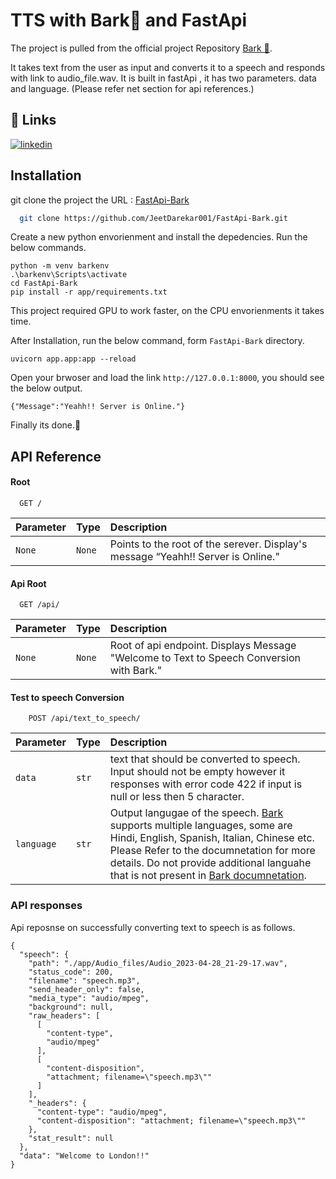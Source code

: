 
# TTS with Bark🐶 and FastApi

The project is pulled from the official project Repository [Bark 🐶](https://github.com/suno-ai/bark).


It takes text from the user as input and converts it to a speech and responds with link to audio_file.wav. It is built in fastApi , it has two parameters. data and language. (Please refer net section for api references.)


## 🔗 Links
[![linkedin](https://img.shields.io/badge/linkedin-0A66C2?style=for-the-badge&logo=linkedin&logoColor=white)](https://www.linkedin.com/in/abhijitdarekar/)




## Installation

git clone the project the URL : [FastApi-Bark](https://github.com/JeetDarekar001/FastApi-Bark)

```bash
  git clone https://github.com/JeetDarekar001/FastApi-Bark.git
```

Create a new python envorienment and install the depedencies.
Run the below commands.
```
python -m venv barkenv
.\barkenv\Scripts\activate
cd FastApi-Bark
pip install -r app/requirements.txt
```
This project required GPU to work faster, on the CPU envorienments it takes time.

After Installation, run the below command, form ```FastApi-Bark``` directory.
```
uvicorn app.app:app --reload
```

Open your brwoser and load the link ```http://127.0.0.1:8000```, you should see the below output.

```{"Message":"Yeahh!! Server is Online."}```

Finally its done.💫

## API Reference

#### Root

```http
  GET /
```

| Parameter | Type     | Description                |
| :-------- | :------- | :------------------------- |
| `None` | `None` | Points to the root of the serever. Display's message “Yeahh!! Server is Online." |

#### Api Root

```http
  GET /api/
```

| Parameter | Type     | Description                       |
| :-------- | :------- | :-------------------------------- |
| `None`      | `None` | Root of api endpoint. Displays Message "Welcome to Text to Speech Conversion with Bark." |

#### Test to speech Conversion

```http
    POST /api/text_to_speech/
```
| Parameter | Type     | Description                       |
| :-------- | :------- | :-------------------------------- |
| `data`      | `str` | text that should be converted to speech. Input should not be empty however it responses with error code 422 if input is null or less then 5 character. |
|`language`|`str`| Output langugae of the speech. [Bark](https://github.com/suno-ai/bark) supports multiple languages, some are Hindi, English, Spanish, Italian, Chinese etc. Please Refer to the documnetation for more details. Do not provide additional languahe that is not present in [ Bark documnetation](https://github.com/suno-ai/bark#%EF%B8%8F-details). |



### API responses

Api reposnse on successfully converting text to speech is as follows.

```
{
  "speech": {
    "path": "./app/Audio_files/Audio_2023-04-28_21-29-17.wav",
    "status_code": 200,
    "filename": "speech.mp3",
    "send_header_only": false,
    "media_type": "audio/mpeg",
    "background": null,
    "raw_headers": [
      [
        "content-type",
        "audio/mpeg"
      ],
      [
        "content-disposition",
        "attachment; filename=\"speech.mp3\""
      ]
    ],
    "_headers": {
      "content-type": "audio/mpeg",
      "content-disposition": "attachment; filename=\"speech.mp3\""
    },
    "stat_result": null
  },
  "data": "Welcome to London!!"
}

```